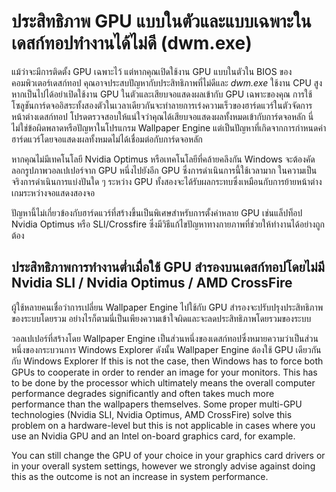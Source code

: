 # ประสิทธิภาพ GPU แบบในตัวและแบบเฉพาะในเดสก์ทอปทำงานได้ไม่ดี (dwm.exe)

แม้ว่าจะมีการติดตั้ง GPU เฉพาะไว้ แต่หากคุณเปิดใช้งาน GPU แบบในตัวใน BIOS ของคอมพิวเตอร์เดสก์ทอป คุณอาจประสบปัญหากับประสิทธิภาพที่ไม่ดีและ *dwm.exe* ใช้งาน CPU สูง หากเป็นไปได้อย่าเปิดใช้งาน GPU ในตัวและเสียบจอแสดงผลเข้ากับ GPU เฉพาะของคุณ การใช้โซลูชันการ์ดจออิสระทั้งสองตัวในเวลาเดียวกันจะทำลายการเร่งความเร็วของฮาร์ดแวร์ในตัวจัดการหน้าต่างเดสก์ทอป โปรดตรวจสอบให้แน่ใจว่าคุณได้เสียบจอแสดงผลทั้งหมดเข้ากับการ์ดจอหลัก นี่ไม่ใช่ข้อผิดพลาดหรือปัญหาในโปรแกรม Wallpaper Engine แต่เป็นปัญหาที่เกิดจากการกำหนดค่าฮาร์ดแวร์โดยจอแสดงผลทั้งหมดไม่ได้เชื่อมต่อกับการ์ดจอหลัก

หากคุณไม่มีเทคโนโลยี Nvidia Optimus หรือเทคโนโลยีที่คล้ายคลึงกัน Windows จะต้องคัดลอกรูปภาพวอลเปเปอร์จาก GPU หนึ่งไปยังอีก GPU ซึ่งการดำเนินการนี้ใช้เวลามาก ในความเป็นจริงการดำเนินการแบ่งปันใด ๆ ระหว่าง GPU ทั้งสองจะได้รับผลกระทบซึ่งเหมือนกับการย้ายหน้าต่างเกมระหว่างจอแสดงสองจอ

ปัญหานี้ไม่เกี่ยวข้องกับฮาร์ดแวร์ที่สร้างขึ้นเป็นพิเศษสำหรับการตั้งค่าหลาย GPU เช่นแล็ปท็อป Nvidia Optimus หรือ SLI/Crossfire ซึ่งมีวิธีแก้ไขปัญหาทางกายภาพที่ช่วยให้ทำงานได้อย่างถูกต้อง

## ประสิทธิภาพการทำงานต่ำเมื่อใช้ GPU สำรองบนเดสก์ทอปโดยไม่มี Nvidia SLI / Nvidia Optimus / AMD CrossFire

ผู้ใช้หลายคนเชื่อว่าการเปลี่ยน Wallpaper Engine ไปใช้กับ GPU สำรองจะปรับปรุงประสิทธิภาพของระบบโดยรวม อย่างไรก็ตามนี่เป็นเพียงความเข้าใจผิดและจะลดประสิทธิภาพโดยรวมของระบบ

วอลเปเปอร์ที่สร้างโดย Wallpaper Engine เป็นส่วนหนึ่งของเดสก์ทอปซึ่งหมายความว่าเป็นส่วนหนึ่งของกระบวนการ Windows Explorer ดังนั้น Wallpaper Engine ต้องใช้ GPU เดียวกันกับ Windows Explorer If this is not the case, then Windows has to force both GPUs to cooperate in order to render an image for your monitors. This has to be done by the processor which ultimately means the overall computer performance degrades significantly and often takes much more performance than the wallpapers themselves. Some proper multi-GPU technologies (Nvidia SLI, Nvidia Optimus, AMD CrossFire) solve this problem on a hardware-level but this is not applicable in cases where you use an Nvidia GPU and an Intel on-board graphics card, for example.

You can still change the GPU of your choice in your graphics card drivers or in your overall system settings, however we strongly advise against doing this as the outcome is not an increase in system performance.
